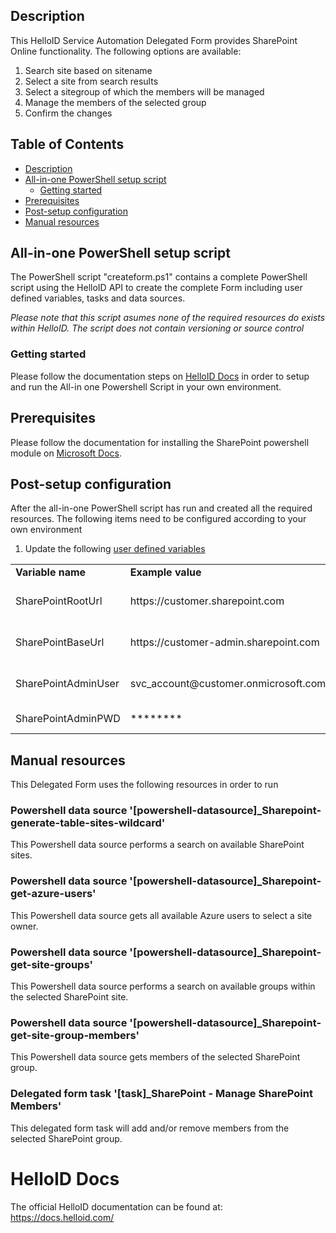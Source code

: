 <!-- Description -->
## Description
This HelloID Service Automation Delegated Form provides SharePoint Online functionality. The following options are available:
 1. Search site based on sitename
 2. Select a site from search results
 3. Select a sitegroup of which the members will be managed
 4. Manage the members of the selected group
 5. Confirm the changes
 
<!-- TABLE OF CONTENTS -->
## Table of Contents
* [Description](#description)
* [All-in-one PowerShell setup script](#all-in-one-powershell-setup-script)
  * [Getting started](#getting-started)
* [Prerequisites](#prerequisites)
* [Post-setup configuration](#post-setup-configuration)
* [Manual resources](#manual-resources)


## All-in-one PowerShell setup script
The PowerShell script "createform.ps1" contains a complete PowerShell script using the HelloID API to create the complete Form including user defined variables, tasks and data sources.

 _Please note that this script asumes none of the required resources do exists within HelloID. The script does not contain versioning or source control_


### Getting started
Please follow the documentation steps on [HelloID Docs](https://docs.helloid.com/hc/en-us/articles/360017556559-Service-automation-GitHub-resources) in order to setup and run the All-in one Powershell Script in your own environment.

## Prerequisites
Please follow the documentation for installing the SharePoint powershell module on [Microsoft Docs](https://docs.microsoft.com/en-us/powershell/sharepoint/sharepoint-online/connect-sharepoint-online?view=sharepoint-ps).
 
## Post-setup configuration
After the all-in-one PowerShell script has run and created all the required resources. The following items need to be configured according to your own environment
 1. Update the following [user defined variables](https://docs.helloid.com/hc/en-us/articles/360014169933-How-to-Create-and-Manage-User-Defined-Variables)
<table>
  <tr><td><strong>Variable name</strong></td><td><strong>Example value</strong></td><td><strong>Description</strong></td></tr>
  <tr><td>SharePointRootUrl</td><td>https://customer.sharepoint.com</td><td>URL of customers SharePoint environment</td></tr>
  <tr><td>SharePointBaseUrl</td><td>https://customer-admin.sharepoint.com</td><td>URL of customers admin SharePoint environment</td></tr>
  <tr><td>SharePointAdminUser</td><td>svc_account@customer.onmicrosoft.com</td><td>Azure user account with the SharePoint Admin Role</td></tr>
  <tr><td>SharePointAdminPWD</td><td>********</td><td>SharePointAdminUser password</td></tr>
</table>

## Manual resources
This Delegated Form uses the following resources in order to run

### Powershell data source '[powershell-datasource]_Sharepoint-generate-table-sites-wildcard'
This Powershell data source performs a search on available SharePoint sites.

### Powershell data source '[powershell-datasource]_Sharepoint-get-azure-users'
This Powershell data source gets all available Azure users to select a site owner.

### Powershell data source '[powershell-datasource]_Sharepoint-get-site-groups'
This Powershell data source performs a search on available groups within the selected SharePoint site.

### Powershell data source '[powershell-datasource]_Sharepoint-get-site-group-members'
This Powershell data source gets members of the selected SharePoint group.

### Delegated form task '[task]_SharePoint - Manage SharePoint Members'
This delegated form task will add and/or remove members from the selected SharePoint group.

# HelloID Docs
The official HelloID documentation can be found at: https://docs.helloid.com/
